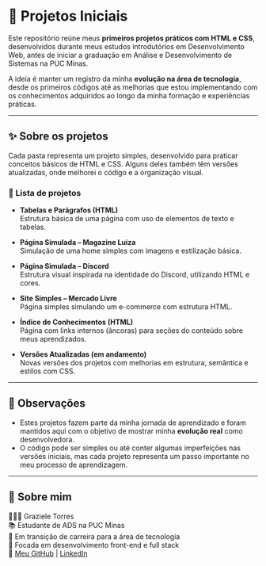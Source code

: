 # 🧪 Projetos Iniciais

Este repositório reúne meus **primeiros projetos práticos com HTML e CSS**, desenvolvidos durante meus estudos introdutórios em Desenvolvimento Web, antes de iniciar a graduação em Análise e Desenvolvimento de Sistemas na PUC Minas.

A ideia é manter um registro da minha **evolução na área de tecnologia**, desde os primeiros códigos até as melhorias que estou implementando com os conhecimentos adquiridos ao longo da minha formação e experiências práticas.

---

## ✨ Sobre os projetos

Cada pasta representa um projeto simples, desenvolvido para praticar conceitos básicos de HTML e CSS. Alguns deles também têm versões atualizadas, onde melhorei o código e a organização visual.

### 📄 Lista de projetos

- **Tabelas e Parágrafos (HTML)**  
  Estrutura básica de uma página com uso de elementos de texto e tabelas.

- **Página Simulada – Magazine Luiza**  
  Simulação de uma home simples com imagens e estilização básica.

- **Página Simulada – Discord**  
  Estrutura visual inspirada na identidade do Discord, utilizando HTML e cores.

- **Site Simples – Mercado Livre**  
  Página simples simulando um e-commerce com estrutura HTML.

- **Índice de Conhecimentos (HTML)**  
  Página com links internos (âncoras) para seções do conteúdo sobre meus aprendizados.

- **Versões Atualizadas (em andamento)**  
  Novas versões dos projetos com melhorias em estrutura, semântica e estilos com CSS.

---

## 📌 Observações

- Estes projetos fazem parte da minha jornada de aprendizado e foram mantidos aqui com o objetivo de mostrar minha **evolução real** como desenvolvedora.
- O código pode ser simples ou até conter algumas imperfeições nas versões iniciais, mas cada projeto representa um passo importante no meu processo de aprendizagem.

---

## 🚀 Sobre mim

👩🏻‍💻 Graziele Torres  
📚 Estudante de ADS na PUC Minas  
📌 Em transição de carreira para a área de tecnologia  
🌱 Focada em desenvolvimento front-end e full stack  
🔗 [Meu GitHub](https://github.com/grazitorres) | [LinkedIn](www.linkedin.com/in/graziele-lustosa-torres-a5a3351a4)
